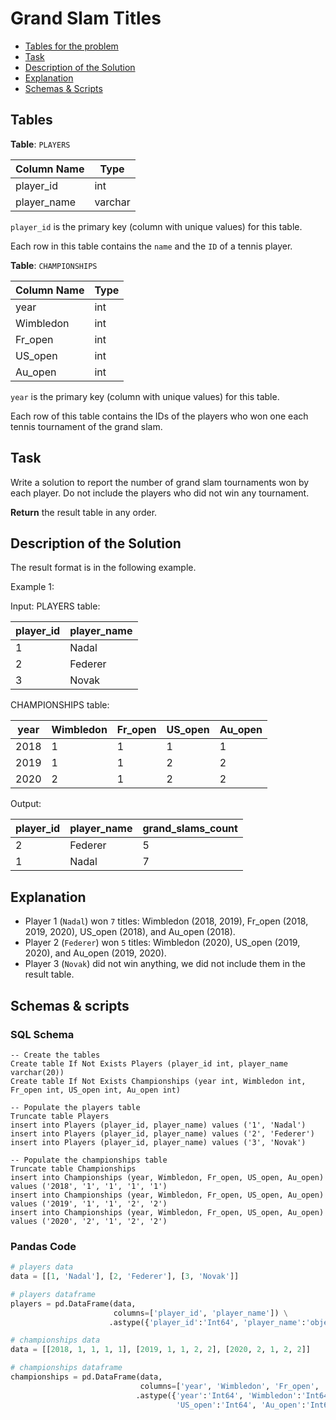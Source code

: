 # Grand Slam Titles

- [Tables for the problem](#tables)
- [Task](#task)
- [Description of the Solution](#description-of-the-solution)
- [Explanation](#explanation)
- [Schemas & Scripts](#schemas--scripts)

## Tables 

**Table**: `PLAYERS`

| Column Name | Type    |
|-------------|---------|
| player_id   | int     |
| player_name | varchar |

`player_id` is the primary key (column with unique values) for this table.

Each row in this table contains the `name` and the `ID` of a tennis player.

**Table**: `CHAMPIONSHIPS`

| Column Name | Type |
|-------------|------|
| year        | int  |
| Wimbledon   | int  |
| Fr_open     | int  |
| US_open     | int  |
| Au_open     | int  |

`year` is the primary key (column with unique values) for this table.

Each row of this table contains the IDs of the players who won one each tennis tournament of the grand slam.

## Task

Write a solution to report the number of grand slam tournaments won by each player. Do not include the players who did not win any tournament.

**Return** the result table in any order.

## Description of the Solution ##

The result format is in the following example.

Example 1:

Input: 
PLAYERS table:

| player_id | player_name |
|-----------|-------------|
| 1         | Nadal       |
| 2         | Federer     |
| 3         | Novak       |

CHAMPIONSHIPS table:

| year | Wimbledon | Fr_open | US_open | Au_open |
|------|-----------|---------|---------|---------|
| 2018 | 1         | 1       | 1       | 1       |
| 2019 | 1         | 1       | 2       | 2       |
| 2020 | 2         | 1       | 2       | 2       |

Output: 

| player_id | player_name | grand_slams_count |
|-----------|-------------|-------------------|
| 2         | Federer     | 5                 |
| 1         | Nadal       | 7                 |

## Explanation ##

- Player 1 (`Nadal`) won `7` titles: Wimbledon (2018, 2019), Fr_open (2018, 2019, 2020), US_open (2018), 
and Au_open (2018).
- Player 2 (`Federer`) won `5` titles: Wimbledon (2020), US_open (2019, 2020), and Au_open (2019, 2020).
- Player 3 (`Novak`) did not win anything, we did not include them in the result table.

## Schemas & scripts

### SQL Schema

```genericsql
-- Create the tables
Create table If Not Exists Players (player_id int, player_name varchar(20))
Create table If Not Exists Championships (year int, Wimbledon int, Fr_open int, US_open int, Au_open int)

-- Populate the players table
Truncate table Players
insert into Players (player_id, player_name) values ('1', 'Nadal')
insert into Players (player_id, player_name) values ('2', 'Federer')
insert into Players (player_id, player_name) values ('3', 'Novak')
    
-- Populate the championships table
Truncate table Championships
insert into Championships (year, Wimbledon, Fr_open, US_open, Au_open) values ('2018', '1', '1', '1', '1')
insert into Championships (year, Wimbledon, Fr_open, US_open, Au_open) values ('2019', '1', '1', '2', '2')
insert into Championships (year, Wimbledon, Fr_open, US_open, Au_open) values ('2020', '2', '1', '2', '2')
```

### Pandas Code

```python
# players data
data = [[1, 'Nadal'], [2, 'Federer'], [3, 'Novak']]

# players dataframe
players = pd.DataFrame(data, 
                       columns=['player_id', 'player_name']) \
                      .astype({'player_id':'Int64', 'player_name':'object'})

# championships data
data = [[2018, 1, 1, 1, 1], [2019, 1, 1, 2, 2], [2020, 2, 1, 2, 2]]

# championships dataframe
championships = pd.DataFrame(data, 
                             columns=['year', 'Wimbledon', 'Fr_open', 'US_open', 'Au_open']) \
                            .astype({'year':'Int64', 'Wimbledon':'Int64', 'Fr_open':'Int64', 
                                     'US_open':'Int64', 'Au_open':'Int64'})
```